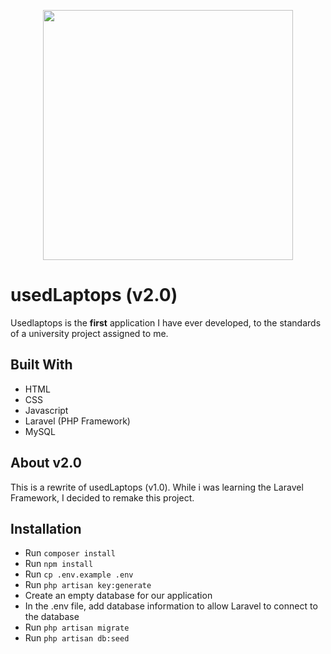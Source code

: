 <p align="center"><img src="https://res.cloudinary.com/dtfbvvkyp/image/upload/v1566331377/laravel-logolockup-cmyk-red.svg" width="400"></p>

# usedLaptops (v2.0)

Usedlaptops is the **first** application I have ever developed, to the standards of a university project assigned to me.

## Built With

* HTML
* CSS
* Javascript
* Laravel (PHP Framework)
* MySQL

## About v2.0

This is a rewrite of usedLaptops (v1.0). While i was learning the Laravel Framework, I decided to remake this project.

## Installation

* Run `composer install`
* Run `npm install`
* Run `cp .env.example .env`
* Run `php artisan key:generate`
* Create an empty database for our application
* In the .env file, add database information to allow Laravel to connect to the database
* Run `php artisan migrate`
* Run `php artisan db:seed`
